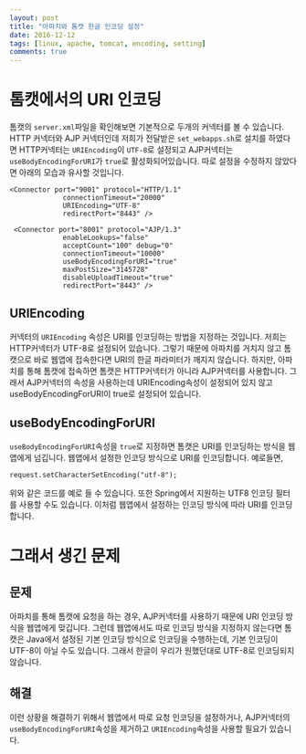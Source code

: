 ```yaml
---
layout: post
title: "아파치와 톰캣 한글 인코딩 설정"
date: 2016-12-12
tags: [linux, apache, tomcat, encoding, setting]
comments: true
---
```


# 톰캣에서의 URI 인코딩
톰캣의 `server.xml`파일을 확인해보면 기본적으로 두개의 커넥터를 볼 수 있습니다. HTTP 커넥터와 AJP 커넥터인데 저희가 전달받은 `set_webapps.sh`로 설치를 하였다면 HTTP커넥터는 `URIEncoding`이 `UTF-8`로 설정되고 AJP커넥터는 `useBodyEncodingForURI`가 `true`로 활성화되어있습니다. 따로 설정을 수정하지 않았다면 아래의 모습과 유사할 것입니다.

```
<Connector port="9001" protocol="HTTP/1.1"
             connectionTimeout="20000"
             URIEncoding="UTF-8"
             redirectPort="8443" />

 <Connector port="8001" protocol="AJP/1.3"
             enableLookups="false"
             acceptCount="100" debug="0"
             connectionTimeout="10000"
             useBodyEncodingForURI="true"
             maxPostSize="3145728"
             disableUploadTimeout="true"
             redirectPort="8443" />
```
## URIEncoding
커넥터의 `URIEncoding` 속성은 URI를 인코딩하는 방법을 지정하는 것입니다. 저희는 HTTP커넥터가 UTF-8로 설정되어 있습니다. 그렇기 때문에 아파치를 거치지 않고 톰캣으로 바로 웹앱에 접속한다면 URI의 한글 파라미터가 깨지지 않습니다.
하지만, 아파치를 통해 톰캣에 접속하면 톰캣은 HTTP커넥터가 아니라 AJP커넥터를 사용합니다. 그래서 AJP커넥터의 속성을 사용하는데 URIEncoding속성이 설정되어 있지 않고 useBodyEncodingForURI이 true로 설정되어 있습니다.

## useBodyEncodingForURI
`useBodyEncodingForURI`속성을 `true`로 지정하면 톰캣은 URI를 인코딩하는 방식을 웹앱에게 넘깁니다. 웹앱에서 설정한 인코딩 방식으로 URI를 인코딩합니다. 예로들면,

```
request.setCharacterSetEncoding("utf-8");
```
위와 같은 코드를 예로 들 수 있습니다. 또한 Spring에서 지원하는 UTF8 인코딩 필터를 사용할 수도 있습니다. 이처럼 웹앱에서 설정하는 인코딩 방식에 따라 URI를 인코딩합니다.

# 그래서 생긴 문제
## 문제
아파치를 통해 톰캣에 요청을 하는 경우, AJP커넥터를 사용하기 때문에 URI 인코딩 방식을 웹앱에게 맞깁니다. 그런데 웹앱에서도 따로 인코딩 방식을 지정하지 않는다면 톰캣은 Java에서 설정된 기본 인코딩 방식으로 인코딩을 수행하는데, 기본 인코딩이 UTF-8이 아닐 수도 있습니다. 그래서 한글이 우리가 원했던대로 UTF-8로 인코딩되지 않습니다.

## 해결
이런 상황을 해결하기 위해서 웹앱에서 따로 요청 인코딩을 설정하거나, AJP커넥터의 `useBodyEncodingForURI`속성을 제거하고 `URIEncoding`속성을 사용할 필요가 있습니다.

